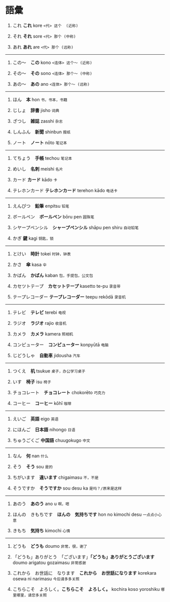 # 語彙

1. これ **これ** kore `<代> 这个  (近称)`

2. それ **それ** sore `<代> 那个 (中称)`

3. あれ **あれ** are `<代> 那个 (远称)`

---

1. この～　**この** kono `<连体> 这个～ (近称)`

2. その～　**その** sono `<连体> 那个～ (中称)`

3. あの～　**あの** ano `<连体> 那个～ (远称)`

---

1. ほん　**本** hon `书，书本，书籍`

2. じしょ　**辞書** jisho `词典`

3. ざつし　**雑誌** zasshi `杂志`

4. しんふん　**新聞** shinbun `报纸`

5. ノート　**ノート** nōto `笔记本`

---

1. てちょう　**手帳** techou `笔记本`

2. めいし　**名刺** meishi `名片`

3. カード **カード** kādo `卡`

4. テレホンカード **テレホンカード** terehon kādo `电话卡`

---

1. えんぴつ　**鉛筆** enpitsu `铅笔`

2. ボールペン　**ボールペン** bōru pen `圆珠笔`

3. シヤープペンシル　**シャープペンシル** shāpu pen shiru `自动铅笔`

4. かぎ **鍵** kagi `钥匙，锁`

---

1. とけい　**時計** tokei `时钟，钟表`

2. かさ　**傘** kasa `伞`

3. かばん　**かばん** kaban `包，手提包，公文包`

4. カセツトテープ　**カセットテープ** kasetto te-pu `录音带`

5. テープレコーダー **テープレコーダー** teepu rekōdā `录音机`

---

1. テレビ　**テレビ** terebi `电视`

2. ラジオ　**ラジオ** rajio `收音机`

3. カメラ　**カメラ** kamera `照相机`

4. コンピューター　**コンピューター** konpyūtā `电脑`

5. じどうしゃ　**自動車** jidousha `汽车`

---

1. つくえ　**机** tsukue `桌子，办公学习桌子`

2. いす　**椅子** isu `椅子`

3. チョコレート　**チョコレート** chokorēto `巧克力`

4. コーヒー　**コーヒー** kōhī `咖啡`

---

1. えいご　**英語** eigo `英语`

2. にほんご　**日本語** nihongo `日语`

3. ちゅうごくご **中国語** chuugokugo `中文`

---

1. なん　**何** nan `什么`

2. そう　**そう** sou `是的`

3. ちがいます　**違います** chigaimasu `不，不是`

4. そうですか　**そうですか** sou desu ka `是吗？/原来是这样`

---

1. あのう　**あのう** ano u `啊，嗯`

2. ほんの　きもちです　**ほんの　気持ちです** hon no kimochi desu `一点点小心意`

3. きもち　**気持ち** kimochi `心情`

---

1. どうも　**どうも** doumo `非常，很，谢了`

2. 「どうも」ありがとう　「ございます」**「どうも」ありがとうございます** doumo arigatou gozaimasu `非常感谢`

3. これから　お世話に　なります　**これから　お世話になります** korekara osewa ni narimasu `今后请多多关照`

4. こちらこそ　よろしく。**こちらこそ　よろしく。** kochira koso yoroshiku `哪里哪里，请您多关照`
